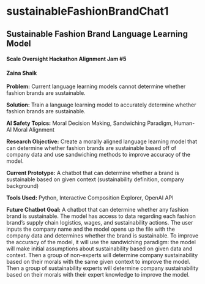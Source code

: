 # sustainableFashionBrandChat1
## Sustainable Fashion Brand Language Learning Model
#### Scale Oversight Hackathon Alignment Jam #5
#### Zaina Shaik

**Problem:** Current language learning models cannot determine whether fashion brands are sustainable. 

**Solution:** Train a language learning model to accurately determine whether fashion brands are sustainable.

**AI Safety Topics:** Moral Decision Making, Sandwiching Paradigm, Human-AI Moral Alignment

**Research Objective:** Create a morally aligned language learning model that can determine whether fashion brands are sustainable based off of company data and use sandwiching methods to improve accuracy of the model.

**Current Prototype:** A chatbot that can determine whether a brand is sustainable based on given context (sustainability definition, company background)

**Tools Used:** Python, Interactive Composition Explorer, OpenAI API

**Future Chatbot Goal:** A chatbot that can determine whether any fashion brand is sustainable. The model has access to data regarding each fashion brand’s supply chain logistics, wages, and sustainability actions. The user inputs the company name and the model opens up the file with the company data and determines whether the brand is sustainable. To improve the accuracy of the model, it will use the sandwiching paradigm: the model will make initial assumptions about sustainability based on given data and context. Then a group of non-experts will determine company sustainability based on their morals with the same given context to improve the model. Then a group of sustainability experts will determine company sustainability based on their morals with their expert knowledge to improve the model.
